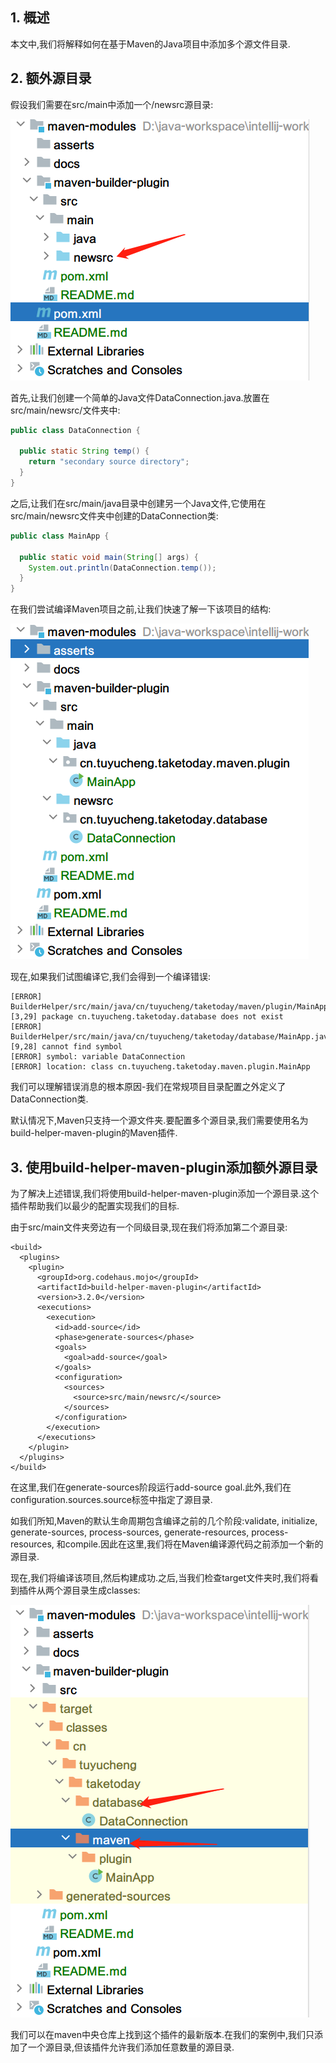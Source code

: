 ## 1. 概述

本文中,我们将解释如何在基于Maven的Java项目中添加多个源文件目录.

## 2. 额外源目录

假设我们需要在src/main中添加一个/newsrc源目录:

<img src="../asserts/additionalsrc.png">

首先,让我们创建一个简单的Java文件DataConnection.java.放置在src/main/newsrc/文件夹中:

```java
public class DataConnection {

  public static String temp() {
    return "secondary source directory";
  }
}
```

之后,让我们在src/main/java目录中创建另一个Java文件,它使用在src/main/newsrc文件夹中创建的DataConnection类:

```java
public class MainApp {

  public static void main(String[] args) {
    System.out.println(DataConnection.temp());
  }
}
```

在我们尝试编译Maven项目之前,让我们快速了解一下该项目的结构:

<img src="../asserts/additionalsrc2.png">

现在,如果我们试图编译它,我们会得到一个编译错误:

```
[ERROR] BuilderHelper/src/main/java/cn/tuyucheng/taketoday/maven/plugin/MainApp.java:[3,29] package cn.tuyucheng.taketoday.database does not exist
[ERROR] BuilderHelper/src/main/java/cn/tuyucheng/taketoday/database/MainApp.java:[9,28] cannot find symbol
[ERROR] symbol: variable DataConnection
[ERROR] location: class cn.tuyucheng.taketoday.maven.plugin.MainApp
```

我们可以理解错误消息的根本原因-我们在常规项目目录配置之外定义了DataConnection类.

默认情况下,Maven只支持一个源文件夹.要配置多个源目录,我们需要使用名为build-helper-maven-plugin的Maven插件.

## 3. 使用build-helper-maven-plugin添加额外源目录

为了解决上述错误,我们将使用build-helper-maven-plugin添加一个源目录.这个插件帮助我们以最少的配置实现我们的目标.

由于src/main文件夹旁边有一个同级目录,现在我们将添加第二个源目录:

```
<build>
  <plugins>
    <plugin>
      <groupId>org.codehaus.mojo</groupId>
      <artifactId>build-helper-maven-plugin</artifactId>
      <version>3.2.0</version>
      <executions>
        <execution>
          <id>add-source</id>
          <phase>generate-sources</phase>
          <goals>
            <goal>add-source</goal>
          </goals>
          <configuration>
            <sources>
              <source>src/main/newsrc/</source>
            </sources>
          </configuration>
        </execution>
      </executions>
    </plugin>
  </plugins>
</build>
```

在这里,我们在generate-sources阶段运行add-source goal.此外,我们在configuration.sources.source标签中指定了源目录.

如我们所知,Maven的默认生命周期包含编译之前的几个阶段:validate, initialize, generate-sources, process-sources, generate-resources,
process-resources, 和compile.因此在这里,我们将在Maven编译源代码之前添加一个新的源目录.

现在,我们将编译该项目,然后构建成功.之后,当我们检查target文件夹时,我们将看到插件从两个源目录生成classes:

<img src="../asserts/additionalsrc3.png">

我们可以在maven中央仓库上找到这个插件的最新版本.在我们的案例中,我们只添加了一个源目录,但该插件允许我们添加任意数量的源目录.
